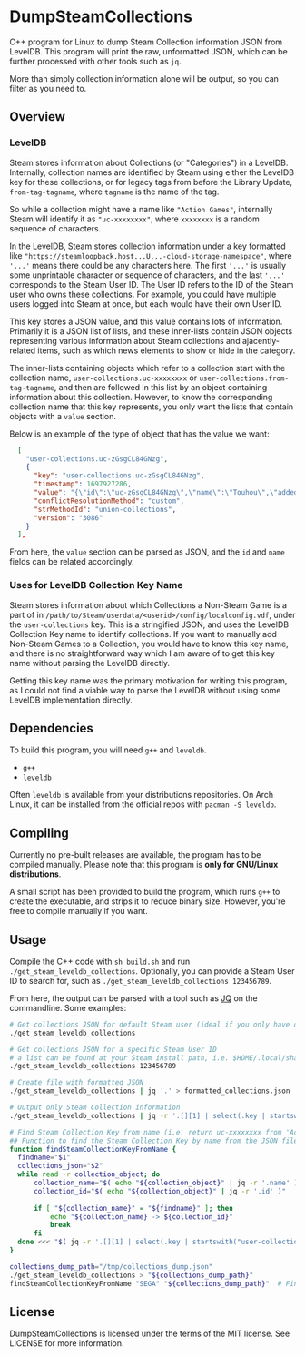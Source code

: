 # DumpSteamCollections
C++ program for Linux to dump Steam Collection information JSON from LevelDB. This program will print the raw, unformatted JSON, which can be further processed with other tools such as `jq`.

More than simply collection information alone will be output, so you can filter as you need to.

## Overview
### LevelDB
Steam stores information about Collections (or "Categories") in a LevelDB. Internally, collection names are identified by Steam using either the LevelDB key for these collections, or for legacy tags from before the Library Update, `from-tag-tagname`, where `tagname` is the name of the tag.

So while a collection might have a name like `"Action Games"`, internally Steam will identify it as `"uc-xxxxxxxx"`, where `xxxxxxxx` is a random sequence of characters.

In the LevelDB, Steam stores collection information under a key formatted like `"https://steamloopback.host...U...-cloud-storage-namespace"`, where `'...'` means there could be any characters here. The first `'...'` is usually some unprintable character or sequence of characters, and the last `'...'` corresponds to the Steam User ID. The User ID refers to the ID of the Steam user who owns these collections. For example, you could have multiple users logged into Steam at once, but each would have their own User ID.

This key stores a JSON value, and this value contains lots of information. Primarily it is a JSON list of lists, and these inner-lists contain JSON objects representing various information about Steam collections and ajacently-related items, such as which news elements to show or hide in the category.

The inner-lists containing objects which refer to a collection start with the collection name, `user-collections.uc-xxxxxxxx` or `user-collections.from-tag-tagname`, and then are followed in this list by an object containing information about this collection. However, to know the corresponding collection name that this key represents, you only want the lists that contain objects with a `value` section.

Below is an example of the type of object that has the value we want:
```json
  [
    "user-collections.uc-zGsgCL84GNzg",
    {
      "key": "user-collections.uc-zGsgCL84GNzg",
      "timestamp": 1697927286,
      "value": "{\"id\":\"uc-zGsgCL84GNzg\",\"name\":\"Touhou\",\"added\":[1584090,1100140,851100],\"removed\":[]}",
      "conflictResolutionMethod": "custom",
      "strMethodId": "union-collections",
      "version": "3086"
    }
  ],
```

From here, the `value` section can be parsed as JSON, and the `id` and `name` fields can be related accordingly.

### Uses for LevelDB Collection Key Name
Steam stores information about which Collections a Non-Steam Game is a part of in `/path/to/Steam/userdata/<userid>/config/localconfig.vdf`, under the `user-collections` key. This is a stringified JSON, and uses the LevelDB Collection Key name to identify collections. If you want to manually add Non-Steam Games to a Collection, you would have to know this key name, and there is no straightforward way which I am aware of to get this key name without parsing the LevelDB directly.

Getting this key name was the primary motivation for writing this program, as I could not find a viable way to parse the LevelDB without using some LevelDB implementation directly.

## Dependencies
To build this program, you will need `g++` and `leveldb`.
- `g++`
- `leveldb`

Often `leveldb` is available from your distributions repositories. On Arch Linux, it can be installed from the official repos with `pacman -S leveldb`. 

## Compiling
Currently no pre-built releases are available, the program has to be compiled manually. Please note that this program is **only for GNU/Linux distributions**.

A small script has been provided to build the program, which runs `g++` to create the executable, and strips it to reduce binary size. However, you're free to compile manually if you want.

## Usage
Compile the C++ code with `sh build.sh` and run `./get_steam_leveldb_collections`. Optionally, you can provide a Steam User ID to search for, such as `./get_steam_leveldb_collections 123456789`.

From here, the output can be parsed with a tool such as [JQ](https://github.com/jqlang/jq) on the commandline. Some examples:

```bash
# Get collections JSON for default Steam user (ideal if you only have one Steam User logged in)
./get_steam_leveldb_collections

# Get collections JSON for a specific Steam User ID
# a list can be found at your Steam install path, i.e. $HOME/.local/share/Steam/config/loginusers.vdf
./get_steam_leveldb_collections 123456789

# Create file with formatted JSON
./get_steam_leveldb_collections | jq '.' > formatted_collections.json

# Output only Steam Collection information
./get_steam_leveldb_collections | jq -r '.[][1] | select(.key | startswith("user-collections")) | select (.value != null) | .value | fromjson | tojson'

# Find Steam Collection Key from name (i.e. return uc-xxxxxxxx from 'Action Games')
## Function to find the Steam Collection Key by name from the JSON file using jq
function findSteamCollectionKeyFromName {
  findname="$1"
  collections_json="$2"
  while read -r collection_object; do
      collection_name="$( echo "${collection_object}" | jq -r '.name' )"
      collection_id="$( echo "${collection_object}" | jq -r '.id' )"
  
      if [ "${collection_name}" = "${findname}" ]; then
          echo "${collection_name} -> ${collection_id}"
          break
      fi
  done <<< "$( jq -r '.[][1] | select(.key | startswith("user-collections")) | select (.value != null) | .value | fromjson | tojson' "${collections_json}" )"
}

collections_dump_path="/tmp/collections_dump.json"
./get_steam_leveldb_collections > "${collections_dump_path}"
findSteamCollectionKeyFromName "SEGA" "${collections_dump_path}"  # Find Key ID for collection named "SEGA"
```

## License
DumpSteamCollections is licensed under the terms of the MIT license. See LICENSE for more information.
